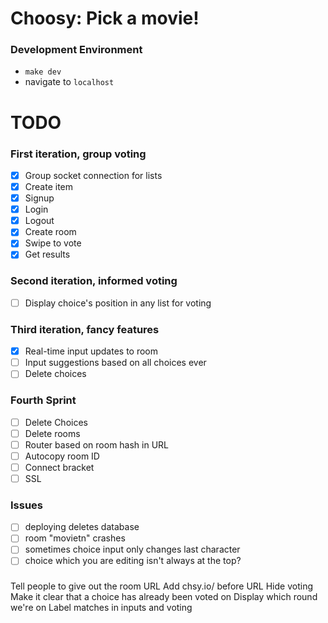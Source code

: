 # Choosy: Pick a movie!

### Development Environment

- `make dev`
- navigate to `localhost`

# TODO

### First iteration, group voting
- [X] Group socket connection for lists
- [X] Create item
- [X] Signup
- [X] Login
- [X] Logout
- [X] Create room
- [X] Swipe to vote
- [X] Get results

### Second iteration, informed voting
- [ ] Display choice's position in any list for voting

### Third iteration, fancy features
- [X] Real-time input updates to room
- [ ] Input suggestions based on all choices ever
- [ ] Delete choices

### Fourth Sprint
- [ ] Delete Choices
- [ ] Delete rooms
- [ ] Router based on room hash in URL
- [ ] Autocopy room ID
- [ ] Connect bracket
- [ ] SSL

### Issues

- [ ] deploying deletes database
- [ ] room "movietn" crashes
- [ ] sometimes choice input only changes last character
- [ ] choice which you are editing isn't always at the top?

### 
Tell people to give out the room URL
Add chsy.io/ before URL
Hide voting
Make it clear that a choice has already been voted on
Display which round we're on
Label matches in inputs and voting
